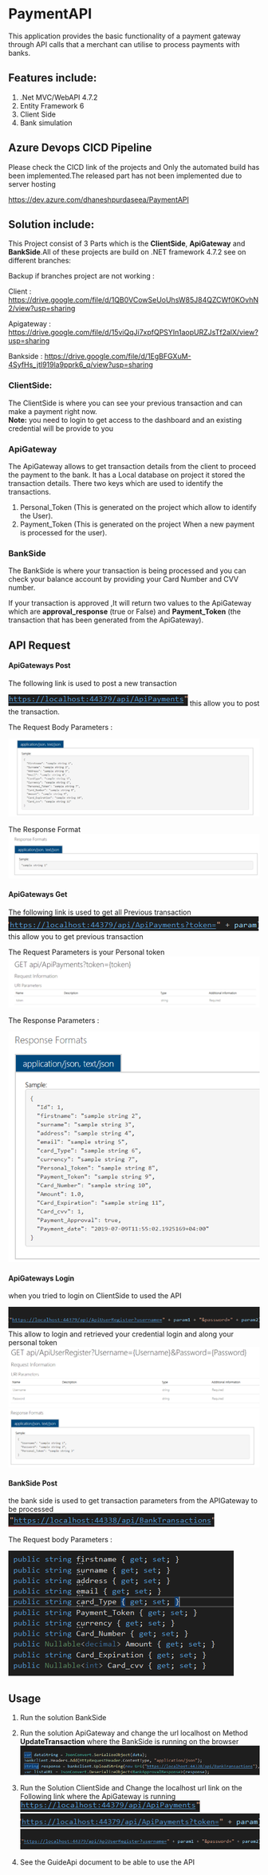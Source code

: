 # PaymentAPI

This application provides the basic functionality of a payment gateway through API calls that a merchant can utilise to process payments with banks.

## Features include:
1. .Net MVC/WebAPI 4.7.2
2. Entity Framework 6
3. Client Side
4. Bank simulation

## Azure Devops CICD Pipeline

Please check the CICD link of the projects and Only the automated build has been implemented.The released part has not been implemented due to server hosting

https://dev.azure.com/dhaneshpurdaseea/PaymentAPI


## Solution include:
This Project consist of 3 Parts which is the **ClientSide**, **ApiGateway** and **BankSide**.All of these projects are build on .NET framework 4.7.2
see on different branches:

Backup if branches project are not working :

Client : https://drive.google.com/file/d/1QB0VCowSeUoUhsW85J84QZCWf0KOvhN2/view?usp=sharing

Apigateway : https://drive.google.com/file/d/15viQqJi7xpfQPSYIn1aopURZJsTf2alX/view?usp=sharing

Bankside : https://drive.google.com/file/d/1EgBFGXuM-4SyfHs_jtl919la9pprk6_q/view?usp=sharing


### ClientSide:
The ClientSide is where you can see your previous transaction and can make a payment right now.                                              
**Note:** you need to login to get access to the dashboard and an existing credential will be provide to you


### ApiGateway
The ApiGateway allows to get transaction details from the client to proceed the payment to the bank. It has a Local database on project it stored the transaction details. There two keys which are used to identify the transactions.

 1. Personal_Token (This is generated on the project which allow to identify the User).
 2. Payment_Token (This is generated on the project When a new payment is processed for the user).
 
 
### BankSide
The BankSide is where your transaction is being processed and you can check your balance account by providing your Card Number and CVV number.

If your transaction is approved ,It will return two values to the ApiGateway which are **approval_response** (true or False) and **Payment_Token** (the transaction that has been generated from the ApiGateway).


## API Request
#### ApiGateways Post ####
The following link is used to post a new transaction

![APilink](ImgGit/Capture1.PNG) this allow you to post the transaction.

The Request Body Parameters :

![APilink](ImgGit/Capture2.PNG)

The Response Format 
![APilink](ImgGit/Capture3.PNG)


#### ApiGateways Get ####
The following link is used to get all Previous transaction
![APilink](ImgGit/Capture4.PNG) this allow you to get previous transaction

The Request Parameters is your Personal token
![APilink](ImgGit/Capture5.PNG)

The Response Parameters :


![APilink](ImgGit/Capture6.PNG)


#### ApiGateways Login ####
when you tried to login on ClientSide to used the API 

![APilink](ImgGit/Capture9.PNG) This allow to login and retrieved your credential login and along your personal token
![APilink](ImgGit/Capture7.PNG) 
![APilink](ImgGit/Capture8.PNG) 


#### BankSide Post ####
the bank side is used to get transaction parameters from the APIGateway to be processed 
![APilink](ImgGit/Capture10.PNG) 

The Request body Parameters :

![APilink](ImgGit/Capture11.PNG) 


## Usage
1. Run the solution BankSide 
2. Run the solution ApiGateway and change the url localhost on Method **UpdateTransaction** where the BankSide is running on the browser
![APilink](ImgGit/Capture12.PNG) 

3. Run the Solution ClientSide and Change the localhost url link on the Following link where the ApiGateway is running
![APilink](ImgGit/Capture1.PNG) 
![APilink](ImgGit/Capture4.PNG) 
![APilink](ImgGit/Capture9.PNG) 

4. See the GuideApi document to be able to use the API
